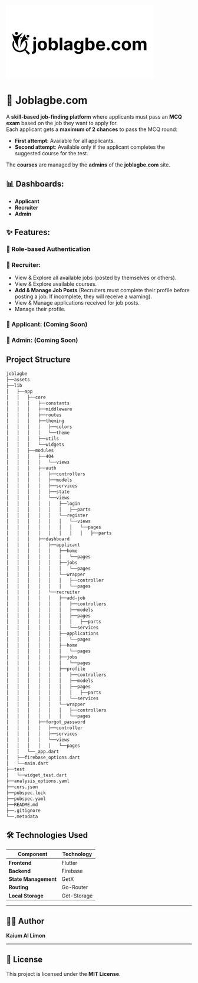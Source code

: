 <!--image: logo-->
  ![App logo](./assets/logo/logo_org.svg)
# 🚀 Joblagbe.com  

A **skill-based job-finding platform** where applicants must pass an **MCQ exam** based on the job they want to apply for.  
Each applicant gets a **maximum of 2 chances** to pass the MCQ round:  
- **First attempt**: Available for all applicants.  
- **Second attempt**: Available only if the applicant completes the suggested course for the test.  

The **courses** are managed by the **admins** of the **joblagbe.com** site.  

## 📊 Dashboards:  
- **Applicant**  
- **Recruiter**  
- **Admin**  

## ✨ Features:  

### 🔹 Role-based Authentication  

### 🔹 Recruiter:  
- View & Explore all available jobs (posted by themselves or others).  
- View & Explore available courses.  
- **Add & Manage Job Posts** (Recruiters must complete their profile before posting a job. If incomplete, they will receive a warning).  
- View & Manage applications received for job posts.  
- Manage their profile.  

### 🔹 Applicant: (**Coming Soon**)  

### 🔹 Admin: (**Coming Soon**)  

## Project Structure
```
joblagbe
├──assets
├──lib
│   ├──app
│   │   ├──core
│   │   │   ├──constants
│   │   │   ├──middleware
│   │   │   ├──routes
│   │   │   ├──theming
│   │   │   │   ├──colors
│   │   │   │   └──theme
│   │   │   ├──utils
│   │   │   └──widgets
│   │   ├──modules
│   │   │   ├──404
│   │   │   │   └──views
│   │   │   ├──auth
│   │   │   │   ├──controllers
│   │   │   │   ├──models
│   │   │   │   ├──services
│   │   │   │   ├──state
│   │   │   │   └──views
│   │   │   │   │   ├──login
│   │   │   │   │   │   ├──parts
│   │   │   │   │   └──register
│   │   │   │   │   │   └──views
│   │   │   │   │   │   │   └──pages
│   │   │   │   │   │   │   │   ├──parts
│   │   │   ├──dashboard
│   │   │   │   ├──applicant
│   │   │   │   │   ├──home
│   │   │   │   │   │   └──pages
│   │   │   │   │   ├──jobs
│   │   │   │   │   │   └──pages
│   │   │   │   │   └──wrapper
│   │   │   │   │   │   ├──controller
│   │   │   │   │   │   └──pages
│   │   │   │   └──recruiter
│   │   │   │   │   ├──add-job
│   │   │   │   │   │   ├──controllers
│   │   │   │   │   │   ├──models
│   │   │   │   │   │   ├──pages
│   │   │   │   │   │   │   ├──parts
│   │   │   │   │   │   └──services
│   │   │   │   │   ├──applications
│   │   │   │   │   │   └──pages
│   │   │   │   │   ├──home
│   │   │   │   │   │   └──pages
│   │   │   │   │   ├──jobs
│   │   │   │   │   │   └──pages
│   │   │   │   │   ├──profile
│   │   │   │   │   │   ├──controllers
│   │   │   │   │   │   ├──models
│   │   │   │   │   │   ├──pages
│   │   │   │   │   │   │   ├──parts
│   │   │   │   │   │   └──services
│   │   │   │   │   └──wrapper
│   │   │   │   │   │   ├──controllers
│   │   │   │   │   │   └──pages
│   │   │   ├──forgot_password
│   │   │   │   ├──controller
│   │   │   │   ├──services
│   │   │   │   └──views
│   │   │   │   │   └──pages
│   │   └──_app.dart
│   ├──firebase_options.dart
│   └──main.dart
├──test
│   └──widget_test.dart
├──analysis_options.yaml
├──cors.json
├──pubspec.lock
├──pubspec.yaml
├──README.md
├──.gitignore
└──.metadata
```

## 🛠️ Technologies Used  
| Component        | Technology |
|-----------------|------------|
| **Frontend**    | Flutter    |
| **Backend**     | Firebase   |
| **State Management** | GetX  |
| **Routing**     | Go-Router  |
| **Local Storage** | Get-Storage |

---

## 🧑‍💻 Author  
**Kaium Al Limon**  

---

## 📝 License  
This project is licensed under the **MIT License**.  
